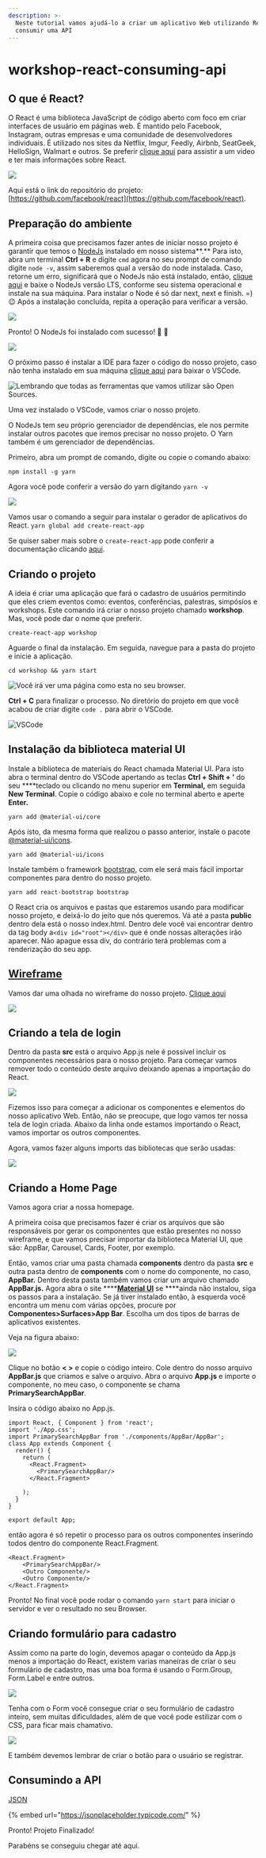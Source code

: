 ```yaml
---
description: >-
  Neste tutorial vamos ajudá-lo a criar um aplicativo Web utilizando React para
  consumir uma API
---
```


# workshop-react-consuming-api

## O que é React?

O React é uma biblioteca JavaScript de código aberto com foco em criar interfaces de usuário em páginas web. É mantido pelo Facebook, Instagram, outras empresas e uma comunidade de desenvolvedores individuais. É utilizado nos sites da Netflix, Imgur, Feedly, Airbnb, SeatGeek, HelloSign, Walmart e outros. Se preferir [clique aqui](https://www.youtube.com/watch?v=cEczlv669Oo) para assistir a um video e ter mais informações sobre React. 

![](.gitbook/assets/luke-chesser-lg8toawe8wq-unsplash.jpg)

Aqui está o link do repositório do projeto: [https://github.com/facebook/react](https://github.com/facebook/react).

## Preparação do ambiente

A primeira coisa que precisamos fazer antes de iniciar nosso projeto é garantir que temos o [NodeJs](https://nodejs.org/en/download/) instalado em nosso sistema**.** Para isto, abra um terminal **Ctrl + R** e digite `cmd` agora no seu prompt de comando digite `node -v`, assim saberemos qual a versão do node instalada. Caso, retorne um erro, significará que o NodeJs não está instalado, então, [clique aqui](https://nodejs.org/en/download/) e baixe o NodeJs versão LTS, conforme seu sistema operacional e instale na sua máquina. Para instalar o Node é só dar next, next e finish. =\) 😉 Após a instalação concluída, repita a operação para verificar a versão.

![](.gitbook/assets/node%20%281%29.png)

Pronto! O NodeJs foi instalado com sucesso! 🥳 🎉 

![](.gitbook/assets/node.png)

O próximo passo é instalar a IDE para fazer o código do nosso projeto, caso não tenha instalado em sua máquina [clique aqui](https://code.visualstudio.com/download) para baixar o VSCode. 

![Lembrando que todas as ferramentas que vamos utilizar s&#xE3;o Open Sources.](.gitbook/assets/vscode.png)

Uma vez instalado o VSCode, vamos criar o nosso projeto. 

O NodeJs tem seu próprio gerenciador de dependências, ele nos permite instalar outros pacotes que iremos precisar no nosso projeto. O Yarn também é um gerenciador de dependências.

Primeiro, abra um prompt de comando, digite ou copie o comando abaixo:

```text
npm install -g yarn
```

Agora você pode conferir a versão do yarn digitando `yarn -v`

![](.gitbook/assets/yarn.png)

Vamos usar o comando a seguir para instalar o gerador de aplicativos do React. `yarn global add create-react-app`

Se quiser saber mais sobre o `create-react-app` pode conferir a documentação clicando [aqui](https://create-react-app.dev/).

## Criando o projeto 

A ideia é criar uma  aplicação que fará o cadastro de usuários permitindo que eles criem eventos como: eventos, conferências, palestras, simpósios e workshops. Este comando irá criar o nosso projeto chamado **workshop**. Mas, você pode dar o nome que preferir.

`create-react-app workshop`

Aguarde o final da instalação. Em seguida, navegue para a pasta do projeto e inicie a aplicação.

`cd workshop && yarn start`

![Voc&#xEA; ir&#xE1; ver uma p&#xE1;gina como esta no seu browser.](.gitbook/assets/react.png)

**Ctrl + C** para finalizar o processo. No diretório do projeto em que você acabou de criar digite `code .` para abrir o VSCode. 

![VSCode](.gitbook/assets/vscode2.png)

## Instalação da biblioteca material UI

Instale a biblioteca de materiais do React chamada Material UI. Para isto abra o terminal dentro do VSCode apertando as teclas **Ctrl + Shift +  '**  do seu  ****teclado ou clicando no menu superior em **Terminal,** em seguida **New Terminal**. Copie o código abaixo e cole no terminal aberto e aperte **Enter.**

```text
yarn add @material-ui/core
```

Após isto, da mesma forma que realizou o passo anterior, instale o pacote [@material-ui/icons](https://www.npmjs.com/package/@material-ui/icons).

```text
yarn add @material-ui/icons
```

Instale também o framework [bootstrap](https://react-bootstrap.github.io/), com ele será mais fácil importar componentes para dentro do nosso projeto.

```text
yarn add react-bootstrap bootstrap
```

O React cria os arquivos e pastas que estaremos usando para modificar nosso projeto, e deixá-lo do jeito que nós queremos. Vá até a pasta **public** dentro dela está o nosso index.html. Dentro dele você vai encontrar dentro da tag body a`<div id="root"></div>` que é onde nossas alterações irão aparecer. Não apague essa div, do contrário terá problemas com a renderização do seu app.

## [Wireframe](https://viewer.diagrams.net/?highlight=0000ff&edit=_blank&layers=1&nav=1&title=workshop.drawio#Uhttps%3A%2F%2Fraw.githubusercontent.com%2FJuanVAF%2Fworkshop%2Fmaster%2Fworkshop.drawio) 

Vamos dar uma olhada no wireframe do nosso projeto. [Clique aqui](https://viewer.diagrams.net/?highlight=0000ff&edit=_blank&layers=1&nav=1&title=workshop.drawio#Uhttps%3A%2F%2Fraw.githubusercontent.com%2FJuanVAF%2Fworkshop%2Fmaster%2Fworkshop.drawio)

![](.gitbook/assets/workshop.png)

## Criando a tela de login

Dentro da pasta **src** está o arquivo App.js nele é possível incluir os componentes necessários para o nosso projeto. Para começar vamos remover todo o conteúdo deste arquivo deixando apenas a importação do React.

![](.gitbook/assets/tela-1.png)

Fizemos isso para começar a adicionar os componentes e elementos do nosso aplicativo Web. Então, não se preocupe, que logo vamos ter nossa tela de login criada. Abaixo da linha onde estamos importando o React, vamos importar os outros componentes.

Agora, vamos fazer alguns imports das bibliotecas que serão usadas:

![](.gitbook/assets/import.png)

## Criando a Home Page

Vamos agora criar a nossa homepage. 

A primeira coisa que precisamos fazer é criar os arquivos que são responsáveis por gerar os componentes que estão presentes no nosso wireframe, e que vamos precisar importar da biblioteca Material UI, que são: AppBar, Carousel, Cards, Footer, por exemplo.

Então, vamos criar uma pasta chamada **components** dentro da pasta **src** e outra pasta dentro de **components** com o nome do componente, no caso, **AppBar.** Dentro desta pasta também vamos criar um arquivo chamado **AppBar.js.** Agora abra o site ****[**Material UI**](https://material-ui.com/getting-started/installation/) se ****ainda não instalou, siga os passos para a instalação. Se já tiver instalado então, à esquerda você encontra um menu com várias opções, procure por **Componentes&gt;Surfaces&gt;App Bar**. Escolha um dos tipos de barras de aplicativos existentes.

Veja na figura abaixo:

![](.gitbook/assets/appbar.png)



Clique no botão **&lt; &gt;** e copie o código inteiro. Cole dentro do nosso arquivo **AppBar.js** que criamos e salve o arquivo. Abra o arquivo **App.js** e importe o componente, no meu caso, o componente se chama **PrimarySearchAppBar**. 

Insira o código abaixo no App.js. 

```text
import React, { Component } from 'react'; 
import './App.css';
import PrimarySearchAppBar from './components/AppBar/AppBar';
class App extends Component {
  render() {
    return (
      <React.Fragment>
        <PrimarySearchAppBar/>
      </React.Fragment>
    
    );
  }
}

export default App;
```

então agora é só repetir o processo para os outros componentes inserindo todos dentro do componente React.Fragment.

```text
<React.Fragment>
    <PrimarySearchAppBar/>
    <Outro Componente/>
    <Outro Componente/>
</React.Fragment>
```

Pronto! No final você pode rodar o comando `yarn start` para iniciar o servidor e ver o resultado no seu Browser. 

## Criando formulário para cadastro

Assim como na parte do login, devemos apagar o conteúdo da App.js menos a importação do React, existem varias maneiras de criar o seu formulário de cadastro, mas uma boa forma é usando o Form.Group, Form.Label e entre outros.

![](.gitbook/assets/image%20%281%29.png)

Tenha com o Form você consegue criar o seu formulário de cadastro inteiro, sem muitas dificuldades, além de que você pode estilizar com o CSS, para ficar mais chamativo.

![](.gitbook/assets/image.png)

E também devemos lembrar de criar o botão para o usuário se registrar.

## Consumindo a API

[JSON](https://www.json.org/json-en.html)



{% embed url="https://jsonplaceholder.typicode.com/" %}





Pronto! Projeto Finalizado! 

Parabéns se conseguiu chegar até aqui.

 









